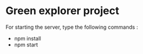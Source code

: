 # Green explorer project

For starting the server, type the following commands : 
* npm install
* npm start